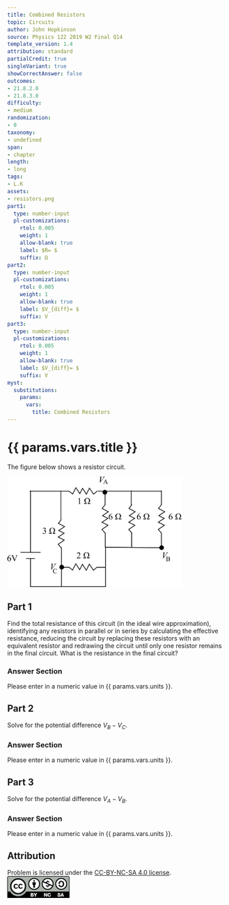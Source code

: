 ```yaml
---
title: Combined Resistors
topic: Circuits
author: John Hopkinson
source: Physics 122 2019 W2 Final Q14
template_version: 1.4
attribution: standard
partialCredit: true
singleVariant: true
showCorrectAnswer: false
outcomes:
- 21.8.2.0
- 21.8.3.0
difficulty:
- medium
randomization:
- 0
taxonomy:
- undefined
span:
- chapter
length:
- long
tags:
- L.K
assets:
- resistors.png
part1:
  type: number-input
  pl-customizations:
    rtol: 0.005
    weight: 1
    allow-blank: true
    label: $R= $
    suffix: Ω
part2:
  type: number-input
  pl-customizations:
    rtol: 0.005
    weight: 1
    allow-blank: true
    label: $V_{diff}= $
    suffix: V
part3:
  type: number-input
  pl-customizations:
    rtol: 0.005
    weight: 1
    allow-blank: true
    label: $V_{diff}= $
    suffix: V
myst:
  substitutions:
    params:
      vars:
        title: Combined Resistors
---
```

# {{ params.vars.title }}
The figure below shows a resistor circuit.

<img src="resistors.png" width = 400>

## Part 1

Find the total resistance of this circuit (in the ideal wire approximation), identifying any resistors in parallel or in series by calculating the effective resistance, reducing the circuit by replacing these resistors with an equivalent resistor and redrawing the circuit until only one resistor remains in the final circuit.
What is the resistance in the final circuit?

### Answer Section

Please enter in a numeric value in {{ params.vars.units }}.

## Part 2

Solve for the potential difference $V_B - V_C$.

### Answer Section

Please enter in a numeric value in {{ params.vars.units }}.

## Part 3

Solve for the potential difference $V_A - V_B$.

### Answer Section

Please enter in a numeric value in {{ params.vars.units }}.

## Attribution

Problem is licensed under the [CC-BY-NC-SA 4.0 license](https://creativecommons.org/licenses/by-nc-sa/4.0/).<br> ![The Creative Commons 4.0 license requiring attribution-BY, non-commercial-NC, and share-alike-SA license.](https://raw.githubusercontent.com/firasm/bits/master/by-nc-sa.png)